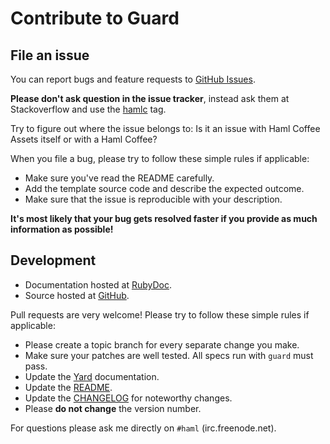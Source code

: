 Contribute to Guard
===================

File an issue
-------------

You can report bugs and feature requests to [GitHub Issues](https://github.com/netzpirat/haml_coffee_assets/issues).

**Please don't ask question in the issue tracker**, instead ask them at Stackoverflow and use the
[hamlc](http://stackoverflow.com/questions/tagged/hamlc) tag.

Try to figure out where the issue belongs to: Is it an issue with Haml Coffee Assets itself or with a Haml Coffee?

When you file a bug, please try to follow these simple rules if applicable:

* Make sure you've read the README carefully.
* Add the template source code and describe the expected outcome.
* Make sure that the issue is reproducible with your description.

**It's most likely that your bug gets resolved faster if you provide as much information as possible!**

Development
-----------

* Documentation hosted at [RubyDoc](http://rubydoc.info/github/netzpirat/haml_coffee_assets/master/frames).
* Source hosted at [GitHub](https://github.com/netzpirat/haml_coffee_assets).

Pull requests are very welcome! Please try to follow these simple rules if applicable:

* Please create a topic branch for every separate change you make.
* Make sure your patches are well tested. All specs run with `guard` must pass.
* Update the [Yard](http://yardoc.org/) documentation.
* Update the [README](https://github.com/netzpirat/haml_coffee_assets/blob/master/README.md).
* Update the [CHANGELOG](https://github.com/netzpirat/haml_coffee_assets/blob/master/CHANGELOG.md) for noteworthy changes.
* Please **do not change** the version number.

For questions please ask me directly on `#haml` (irc.freenode.net).
